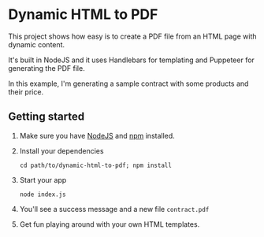 # Dynamic HTML to PDF

This project shows how easy is to create a PDF file from an HTML page with dynamic content.

It's built in NodeJS and it uses Handlebars for templating and Puppeteer for generating the PDF file.

In this example, I'm generating a sample contract with some products and their price.

## Getting started

1. Make sure you have [NodeJS](https://nodejs.org/) and [npm](https://www.npmjs.com/) installed.
2. Install your dependencies

    ```
    cd path/to/dynamic-html-to-pdf; npm install
    ```

3. Start your app

    ```
    node index.js
    ```
4. You'll see a success message and a new file `contract.pdf`
5. Get fun playing around with your own HTML templates.
